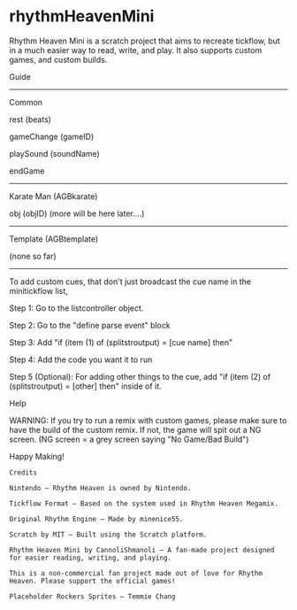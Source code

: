 # rhythmHeavenMini
Rhythm Heaven Mini is a scratch project that aims to recreate tickflow, but in a much easier way to read, write, and play.
It also supports custom games, and custom builds.





Guide 

------------

Common 



rest (beats)

gameChange (gameID)

playSound (soundName)

endGame


------------

Karate Man (AGBkarate)




obj (objID)
(more will be here later….)


------------

Template (AGBtemplate)



(none so far)


------------

To add custom cues, that don't just broadcast the cue name in the minitickflow list, 

Step 1: Go to the listcontroller object.

Step 2: Go to the "define parse event" block

Step 3: Add "if (item (1) of (splitstroutput) = [cue name] then"

Step 4: Add the code you want it to run


Step 5 (Optional): For adding other things to the cue, add "if (item (2) of (splitstroutput) = [other] then" inside of it.



 Help 

 

WARNING: If you try to run a remix with custom games, please make sure to have the build of the custom remix. If not, the game will spit out a NG screen.
(NG screen = a grey screen saying "No Game/Bad Build")


Happy Making!


    Credits

    Nintendo — Rhythm Heaven is owned by Nintendo.

    Tickflow Format — Based on the system used in Rhythm Heaven Megamix.

    Original Rhythm Engine — Made by minenice55.

    Scratch by MIT — Built using the Scratch platform.

    Rhythm Heaven Mini by CannoliShmanoli — A fan-made project designed for easier reading, writing, and playing.

    This is a non-commercial fan project made out of love for Rhythm Heaven. Please support the official games!
    
    Placeholder Rockers Sprites — Temmie Chang
